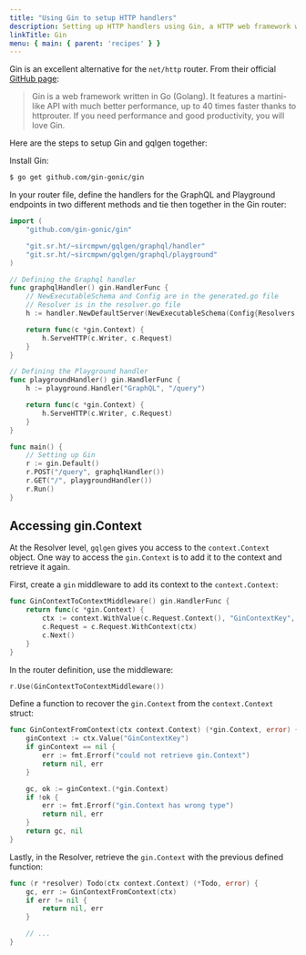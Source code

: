 ```yaml
---
title: "Using Gin to setup HTTP handlers"
description: Setting up HTTP handlers using Gin, a HTTP web framework written in Go.
linkTitle: Gin
menu: { main: { parent: 'recipes' } }
---
```


Gin is an excellent alternative for the `net/http` router. From their official [GitHub page](https://github.com/gin-gonic/gin):

> Gin is a web framework written in Go (Golang). It features a martini-like API with much better performance, up to 40 times faster thanks to httprouter. If you need performance and good productivity, you will love Gin.

Here are the steps to setup Gin and gqlgen together:

Install Gin:
```bash
$ go get github.com/gin-gonic/gin
```

In your router file, define the handlers for the GraphQL and Playground endpoints in two different methods and tie then together in the Gin router:

```go
import (
	"github.com/gin-gonic/gin"

	"git.sr.ht/~sircmpwn/gqlgen/graphql/handler"
	"git.sr.ht/~sircmpwn/gqlgen/graphql/playground"
)

// Defining the Graphql handler
func graphqlHandler() gin.HandlerFunc {
	// NewExecutableSchema and Config are in the generated.go file
	// Resolver is in the resolver.go file
	h := handler.NewDefaultServer(NewExecutableSchema(Config{Resolvers: &Resolver{}}))

	return func(c *gin.Context) {
		h.ServeHTTP(c.Writer, c.Request)
	}
}

// Defining the Playground handler
func playgroundHandler() gin.HandlerFunc {
	h := playground.Handler("GraphQL", "/query")

	return func(c *gin.Context) {
		h.ServeHTTP(c.Writer, c.Request)
	}
}

func main() {
	// Setting up Gin
	r := gin.Default()
	r.POST("/query", graphqlHandler())
	r.GET("/", playgroundHandler())
	r.Run()
}

```

## Accessing gin.Context
At the Resolver level, `gqlgen` gives you access to the `context.Context` object. One way to access the `gin.Context` is to add it to the context and retrieve it again.

First, create a `gin` middleware to add its context to the `context.Context`:
```go
func GinContextToContextMiddleware() gin.HandlerFunc {
	return func(c *gin.Context) {
		ctx := context.WithValue(c.Request.Context(), "GinContextKey", c)
		c.Request = c.Request.WithContext(ctx)
		c.Next()
	}
}
```

In the router definition, use the middleware:
```go
r.Use(GinContextToContextMiddleware())
```

Define a function to recover the `gin.Context` from the `context.Context` struct:
```go
func GinContextFromContext(ctx context.Context) (*gin.Context, error) {
	ginContext := ctx.Value("GinContextKey")
	if ginContext == nil {
		err := fmt.Errorf("could not retrieve gin.Context")
		return nil, err
	}

	gc, ok := ginContext.(*gin.Context)
	if !ok {
		err := fmt.Errorf("gin.Context has wrong type")
		return nil, err
	}
	return gc, nil
}
```

Lastly, in the Resolver, retrieve the `gin.Context` with the previous defined function:
```go
func (r *resolver) Todo(ctx context.Context) (*Todo, error) {
	gc, err := GinContextFromContext(ctx)
	if err != nil {
		return nil, err
	}

	// ...
}
```
